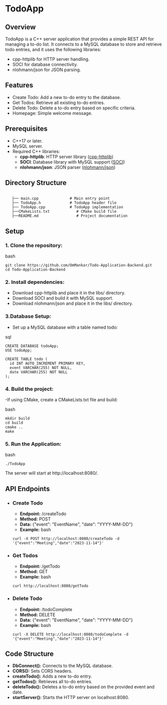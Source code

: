 # TodoApp
## Overview
TodoApp is a C++ server application that provides a simple REST API for managing a to-do list. It connects to a MySQL database to store and retrieve todo entries, and it uses the following libraries:

- cpp-httplib for HTTP server handling.
- SOCI for database connectivity.
- nlohmann/json for JSON parsing.
## Features
- Create Todo: Add a new to-do entry to the database.
- Get Todos: Retrieve all existing to-do entries.
- Delete Todo: Delete a to-do entry based on specific criteria.
- Homepage: Simple welcome message.
  

## Prerequisites
- C++17 or later.
- MySQL server.
- Required C++ libraries:
    - **cpp-httplib**: HTTP server library ([cpp-httplib](https://github.com/yhirose/cpp-httplib))
    - **SOCI**: Database library with MySQL support ([SOCI](https://github.com/SOCI/soci))
    - **nlohmann/json**: JSON parser ([nlohmann/json](https://github.com/nlohmann/json))

## Directory Structure
```

   ├── main.cpp              # Main entry point
   ├── TodoApp.h             # TodoApp header file
   ├── TodoApp.cpp           # TodoApp implementation
   ├──CMakeLists.txt            # CMake build file
   ├──README.md                 # Project documentation
```
## Setup
 ### 1. Clone the repository:

  bash
  ```
  git clone https://github.com/OmMankar/Todo-Application-Backend.git
  cd Todo-Application-Backend
  ```
 ### 2. Install dependencies:

  - Download cpp-httplib and place it in the libs/ directory.
  - Download SOCI and build it with MySQL support.
  - Download nlohmann/json and place it in the libs/ directory.
 ### 3.Database Setup:

  - Set up a MySQL database with a table named todo:

  sql
  ```
  CREATE DATABASE todoApp;
USE todoApp;

CREATE TABLE todo (
    id INT AUTO_INCREMENT PRIMARY KEY,
    event VARCHAR(255) NOT NULL,
    date VARCHAR(255) NOT NULL
);
  ```
 ### 4. Build the project:

  -If using CMake, create a CMakeLists.txt file and build:

  bash
  ```
  mkdir build
  cd build
  cmake ..
  make
  ```
 ### 5. Run the Application:

  bash
  ```
  ./TodoApp
  ```
  The server will start at http://localhost:8080/.

## API Endpoints
 - ### Create Todo

    -  **Endpoint:** /createTodo
    -  **Method:** POST
    -  **Data:** {"event": "EventName", "date": "YYYY-MM-DD"}
    -  **Example:**
      bash
      ```
      curl -X POST http://localhost:8080/createTodo -d '{"event":"Meeting","date":"2023-11-14"}'
      ```
 - ### Get Todos

    -  **Endpoint:** /getTodo
    -  **Method:** GET
    -  **Example:**
    bash
    ```
    curl http://localhost:8080/getTodo
    ```
  - ### Delete Todo

    -  **Endpoint:** /todoComplete
    -  **Method:** DELETE
    -  **Data:** {"event": "EventName", "date": "YYYY-MM-DD"}
    -  **Example:**
    bash
    ```
    curl -X DELETE http://localhost:8080/todoComplete -d '{"event":"Meeting","date":"2023-11-14"}'
    ```
  
## Code Structure
- **DbConnect():** Connects to the MySQL database.
- **CORS():** Sets CORS headers.
- **createTodo():** Adds a new to-do entry.
- **getTodos():** Retrieves all to-do entries.
- **deleteTodo():** Deletes a to-do entry based on the provided event and date.
- **startServer():** Starts the HTTP server on localhost:8080.
